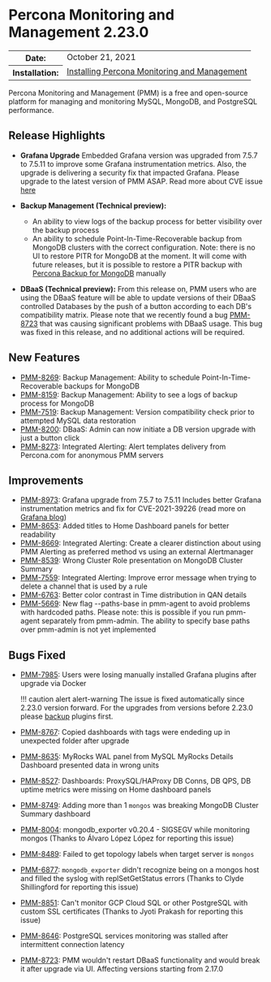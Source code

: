# Percona Monitoring and Management 2.23.0

<table class="docutils field-list" frame="void" rules="none">
  <colgroup>
    <col class="field-name">
    <col class="field-body">
  </colgroup>
  <tbody valign="top">
    <tr class="field-odd field">
      <th class="field-name">Date:</th>
      <td class="field-body">October 21, 2021</td>
    </tr>
    <tr class="field-even field">
      <th class="field-name">Installation:</th>
      <td class="field-body">
        <a class="reference external" href="https://www.percona.com/software/pmm/quickstart">Installing Percona Monitoring and Management</a></td>
    </tr>
  </tbody>
</table>

Percona Monitoring and Management (PMM) is a free and open-source platform for managing and monitoring MySQL, MongoDB, and PostgreSQL performance.

## Release Highlights

- **Grafana Upgrade** Embedded Grafana version was upgraded from 7.5.7 to 7.5.11 to improve some Grafana instrumentation metrics. Also, the upgrade is delivering a security fix that impacted Grafana. Please upgrade to the latest version of PMM ASAP. Read more about CVE issue [here](https://grafana.com/blog/2021/10/05/grafana-7.5.11-and-8.1.6-released-with-critical-security-fix/)


- **Backup Management (Technical preview):** 
    - An ability to view logs of the backup process for better visibility over the backup process 
    - An ability to schedule Point-In-Time-Recoverable backup from MongoDB clusters with the correct configuration. Note: there is no UI  to restore PITR for MongoDB at the moment. It will come with future releases, but it is possible to restore a PITR backup with [Percona Backup for MongoDB](https://www.percona.com/doc/percona-backup-mongodb/point-in-time-recovery.html) manually

- **DBaaS (Technical preview):**  From this release on, PMM users who are using the DBaaS feature will be able to update versions of their DBaaS controlled Databases by the push of a button according to each DB's compatibility matrix. 
Please note that we recently found a bug [PMM-8723](#bugs-fixed) that was causing significant problems with DBaaS usage. This bug was fixed in this release, and no additional actions will be required.     





## New Features

- [PMM-8269](https://jira.percona.com/browse/PMM-8269): Backup Management: Ability to schedule Point-In-Time-Recoverable backups for MongoDB
- [PMM-8159](https://jira.percona.com/browse/PMM-8159): Backup Management: Ability to see a logs of backup process for MongoDB
- [PMM-7519](https://jira.percona.com/browse/PMM-7519): Backup Management: Version compatibility check prior to attempted MySQL data restoration
- [PMM-8200](https://jira.percona.com/browse/PMM-8200): DBaaS: Admin can now initiate a DB version upgrade with just a button click
- [PMM-8273](https://jira.percona.com/browse/PMM-8273): Integrated Alerting: Alert templates delivery from Percona.com for anonymous PMM servers

## Improvements

- [PMM-8973](https://jira.percona.com/browse/PMM-8973): Grafana upgrade from 7.5.7 to 7.5.11 Includes better Grafana instrumentation metrics and fix for CVE-2021-39226 (read more on [Grafana blog](https://grafana.com/blog/2021/10/05/grafana-7.5.11-and-8.1.6-released-with-critical-security-fix/))
- [PMM-8653](https://jira.percona.com/browse/PMM-8653): Added titles to Home Dashboard panels for better readability
- [PMM-8669](https://jira.percona.com/browse/PMM-8669): Integrated Alerting: Create a clearer distinction about using PMM Alerting as preferred method vs using an external Alertmanager
- [PMM-8539](https://jira.percona.com/browse/PMM-8539): Wrong Cluster Role presentation on MongoDB Cluster Summary
- [PMM-7559](https://jira.percona.com/browse/PMM-7559): Integrated Alerting: Improve error message when trying to delete a channel that is used by a rule
- [PMM-6763](https://jira.percona.com/browse/PMM-6763): Better color contrast in Time distribution in QAN details
- [PMM-5669](https://jira.percona.com/browse/PMM-5669): New flag --paths-base in pmm-agent to avoid problems with hardcoded paths. Please note: this is possible if you run pmm-agent separately from pmm-admin. The ability to specify base paths over pmm-admin is not yet implemented
## Bugs Fixed

- [PMM-7985](https://jira.percona.com/browse/PMM-7985): Users were losing manually installed Grafana plugins after upgrade via Docker

    !!! caution alert alert-warning
        The issue is fixed automatically since 2.23.0 version forward. For the upgrades from versions before 2.23.0 please [backup](../setting-up/server/docker.md#backup) plugins first.

- [PMM-8767](https://jira.percona.com/browse/PMM-8767): Copied dashboards with tags were endeding up in unexpected folder after upgrade
- [PMM-8635](https://jira.percona.com/browse/PMM-8635): MyRocks WAL panel from MySQL MyRocks Details Dashboard presented data in wrong units
- [PMM-8527](https://jira.percona.com/browse/PMM-8527): Dashboards: ProxySQL/HAProxy DB Conns, DB QPS, DB uptime metrics were missing on Home dashboard panels
- [PMM-8749](https://jira.percona.com/browse/PMM-8749): Adding more than 1 `mongos` was breaking MongoDB Cluster Summary dashboard
- [PMM-8004](https://jira.percona.com/browse/PMM-8004): mongodb_exporter v0.20.4 - SIGSEGV while monitoring mongos (Thanks to Álvaro López López for reporting this issue)
- [PMM-8489](https://jira.percona.com/browse/PMM-8489): Failed to get topology labels when target server is `mongos`
- [PMM-6877](https://jira.percona.com/browse/PMM-6877): `mongodb_exporter` didn't recognize being on a mongos host and filled the syslog with replSetGetStatus errors (Thanks to Clyde Shillingford for reporting this issue)
- [PMM-8851](https://jira.percona.com/browse/PMM-8851): Can't monitor GCP Cloud SQL or other PostgreSQL with custom SSL certificates (Thanks to Jyoti Prakash for reporting this issue)
- [PMM-8646](https://jira.percona.com/browse/PMM-8646): PostgreSQL services monitoring was stalled after intermittent connection latency
- [PMM-8723](https://jira.percona.com/browse/PMM-8723): PMM wouldn't restart DBaaS functionality and would break it after upgrade via UI. Affecting versions starting from 2.17.0
